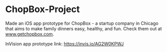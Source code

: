 # ChopBox-Project
Made an iOS app prototype for ChopBox - a startup company in Chicago that aims to make family dinners easy, healthy, and fun. Check them out at www.getchopbox.com. 

InVision app prototype link: https://invis.io/AG2W0KPWJ



